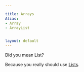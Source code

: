 ```yaml
---

title: Arrays
Alias: 
- Array
- ArrayList


layout: default
---
```


Did you mean List? 

Because you really should use [Lists](/PowerShell/Types/Lists).
